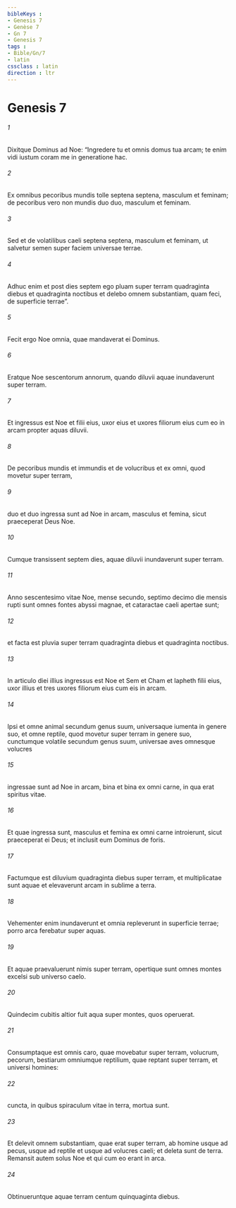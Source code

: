 ```yaml
---
bibleKeys : 
- Genesis 7
- Genèse 7
- Gn 7
- Genesis 7
tags : 
- Bible/Gn/7
- latin
cssclass : latin
direction : ltr
---
```


# Genesis 7

###### 1
Dixitque Dominus ad Noe: “Ingredere tu et omnis domus tua arcam; te enim vidi iustum coram me in generatione hac. 
###### 2
Ex omnibus pecoribus mundis tolle septena septena, masculum et feminam; de pecoribus vero non mundis duo duo, masculum et feminam. 
###### 3
Sed et de volatilibus caeli septena septena, masculum et feminam, ut salvetur semen super faciem universae terrae. 
###### 4
Adhuc enim et post dies septem ego pluam super terram quadraginta diebus et quadraginta noctibus et delebo omnem substantiam, quam feci, de superficie terrae”. 
###### 5
Fecit ergo Noe omnia, quae mandaverat ei Dominus. 
###### 6
Eratque Noe sescentorum annorum, quando diluvii aquae inundaverunt super terram.
###### 7
Et ingressus est Noe et filii eius, uxor eius et uxores filiorum eius cum eo in arcam propter aquas diluvii. 
###### 8
De pecoribus mundis et immundis et de volucribus et ex omni, quod movetur super terram, 
###### 9
duo et duo ingressa sunt ad Noe in arcam, masculus et femina, sicut praeceperat Deus Noe. 
###### 10
Cumque transissent septem dies, aquae diluvii inundaverunt super terram.
###### 11
Anno sescentesimo vitae Noe, mense secundo, septimo decimo die mensis rupti sunt omnes fontes abyssi magnae, et cataractae caeli apertae sunt; 
###### 12
et facta est pluvia super terram quadraginta diebus et quadraginta noctibus. 
###### 13
In articulo diei illius ingressus est Noe et Sem et Cham et Iapheth filii eius, uxor illius et tres uxores filiorum eius cum eis in arcam. 
###### 14
Ipsi et omne animal secundum genus suum, universaque iumenta in genere suo, et omne reptile, quod movetur super terram in genere suo, cunctumque volatile secundum genus suum, universae aves omnesque volucres 
###### 15
ingressae sunt ad Noe in arcam, bina et bina ex omni carne, in qua erat spiritus vitae. 
###### 16
Et quae ingressa sunt, masculus et femina ex omni carne introierunt, sicut praeceperat ei Deus; et inclusit eum Dominus de foris.
###### 17
Factumque est diluvium quadraginta diebus super terram, et multiplicatae sunt aquae et elevaverunt arcam in sublime a terra. 
###### 18
Vehementer enim inundaverunt et omnia repleverunt in superficie terrae; porro arca ferebatur super aquas. 
###### 19
Et aquae praevaluerunt nimis super terram, opertique sunt omnes montes excelsi sub universo caelo. 
###### 20
Quindecim cubitis altior fuit aqua super montes, quos operuerat.
###### 21
Consumptaque est omnis caro, quae movebatur super terram, volucrum, pecorum, bestiarum omniumque reptilium, quae reptant super terram, et universi homines: 
###### 22
cuncta, in quibus spiraculum vitae in terra, mortua sunt. 
###### 23
Et delevit omnem substantiam, quae erat super terram, ab homine usque ad pecus, usque ad reptile et usque ad volucres caeli; et deleta sunt de terra. Remansit autem solus Noe et qui cum eo erant in arca. 
###### 24
Obtinueruntque aquae terram centum quinquaginta diebus.
